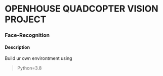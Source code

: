 # OPENHOUSE QUADCOPTER VISION PROJECT
### Face-Recognition

#### Description

Build ur own environtment using 
> Python=3.8